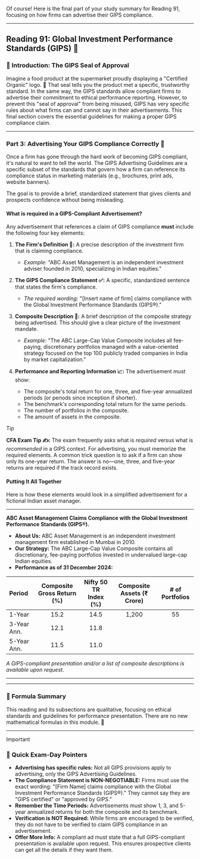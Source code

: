 Of course! Here is the final part of your study summary for Reading 91, focusing on how firms can advertise their GIPS compliance.

---

## Reading 91: Global Investment Performance Standards (GIPS) 🚀

### **🎯 Introduction: The GIPS Seal of Approval**

Imagine a food product at the supermarket proudly displaying a "Certified Organic" logo. 🌿 That seal tells you the product met a specific, trustworthy standard. In the same way, the GIPS standards allow compliant firms to advertise their commitment to ethical performance reporting. However, to prevent this "seal of approval" from being misused, GIPS has very specific rules about what firms can and cannot say in their advertisements. This final section covers the essential guidelines for making a proper GIPS compliance claim.

---

### **Part 3: Advertising Your GIPS Compliance Correctly 📢**

Once a firm has gone through the hard work of becoming GIPS compliant, it's natural to want to tell the world. The GIPS Advertising Guidelines are a specific subset of the standards that govern how a firm can reference its compliance status in marketing materials (e.g., brochures, print ads, website banners).

The goal is to provide a brief, standardized statement that gives clients and prospects confidence without being misleading.

#### **What is required in a GIPS-Compliant Advertisement?**

Any advertisement that references a claim of GIPS compliance **must** include the following four key elements:

1.  **The Firm's Definition 🏢:** A precise description of the investment firm that is claiming compliance.
    * *Example:* "ABC Asset Management is an independent investment adviser founded in 2010, specializing in Indian equities."

2.  **The GIPS Compliance Statement ✅:** A specific, standardized sentence that states the firm's compliance.
    * *The required wording:* "[Insert name of firm] claims compliance with the Global Investment Performance Standards (GIPS®)."

3.  **Composite Description 🧺:** A brief description of the composite strategy being advertised. This should give a clear picture of the investment mandate.
    * *Example:* "The ABC Large-Cap Value Composite includes all fee-paying, discretionary portfolios managed with a value-oriented strategy focused on the top 100 publicly traded companies in India by market capitalization."

4.  **Performance and Reporting Information 📈:** The advertisement must show:
    * The composite's total return for one, three, and five-year annualized periods (or periods since inception if shorter).
    * The benchmark's corresponding total return for the same periods.
    * The number of portfolios in the composite.
    * The amount of assets in the composite.

> [!TIP]
> **CFA Exam Tip ✍️:** The exam frequently asks what is *required* versus what is *recommended* in a GIPS context. For advertising, you must memorize the required elements. A common trick question is to ask if a firm can show only its one-year return. The answer is no—one, three, and five-year returns are required if the track record exists.

#### **Putting It All Together**

Here is how these elements would look in a simplified advertisement for a fictional Indian asset manager.

***

**ABC Asset Management Claims Compliance with the Global Investment Performance Standards (GIPS®).**

* **About Us:** ABC Asset Management is an independent investment management firm established in Mumbai in 2010.
* **Our Strategy:** The ABC Large-Cap Value Composite contains all discretionary, fee-paying portfolios invested in undervalued large-cap Indian equities.
* **Performance as of 31 December 2024:**

| Period | Composite Gross Return (%) | Nifty 50 TR Index (%) | Composite Assets (₹ Crore) | # of Portfolios |
| :--- | :---: | :---: | :---: | :---: |
| 1-Year | 15.2 | 14.5 | 1,200 | 55 |
| 3-Year Ann. | 12.1 | 11.8 | | |
| 5-Year Ann. | 11.5 | 11.0 | | |

*A GIPS-compliant presentation and/or a list of composite descriptions is available upon request.*

***

---

### **🧪 Formula Summary**

This reading and its subsections are qualitative, focusing on ethical standards and guidelines for performance presentation. There are no new mathematical formulas in this module. 🎉

---

> [!IMPORTANT]
> ### 🎯 Quick Exam-Day Pointers
> * **Advertising has specific rules:** Not all GIPS provisions apply to advertising, only the GIPS Advertising Guidelines.
> * **The Compliance Statement is NON-NEGOTIABLE:** Firms must use the exact wording: "[Firm Name] claims compliance with the Global Investment Performance Standards (GIPS®)." They cannot say they are "GIPS certified" or "approved by GIPS."
> * **Remember the Time Periods:** Advertisements must show 1, 3, and 5-year annualized returns for both the composite and its benchmark.
> * **Verification is NOT Required:** While firms are encouraged to be verified, they do not have to be verified to claim GIPS compliance in an advertisement.
> * **Offer More Info:** A compliant ad must state that a full GIPS-compliant presentation is available upon request. This ensures prospective clients can get all the details if they want them.